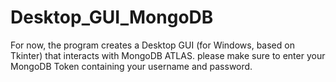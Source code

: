 # Desktop_GUI_MongoDB

For now, the program creates a Desktop GUI (for Windows, based on Tkinter) that interacts with MongoDB ATLAS.
please make sure to enter your MongoDB Token containing your username and password. 
